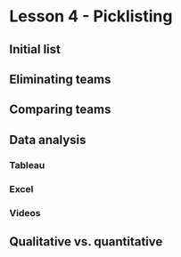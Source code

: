 # Lesson 4 - Picklisting

## Initial list

## Eliminating teams

## Comparing teams

## Data analysis

### Tableau

### Excel

### Videos

## Qualitative vs. quantitative
